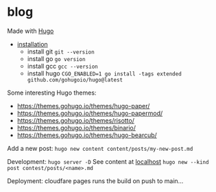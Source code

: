 # blog

Made with [Hugo](https://gohugo.io)
- [installation](https://gohugo.io/installation/)
    - install git `git --version`
    - install go `go version` 
    - install gcc `gcc --version`
    - install hugo `CGO_ENABLED=1 go install -tags extended github.com/gohugoio/hugo@latest`

Some interesting Hugo themes:
- https://themes.gohugo.io/themes/hugo-paper/
- https://themes.gohugo.io/themes/hugo-papermod/
- https://themes.gohugo.io/themes/risotto/
- https://themes.gohugo.io/themes/binario/
- https://themes.gohugo.io/themes/hugo-bearcub/

Add a new post:
`hugo new content content/posts/my-new-post.md`

Development:
`hugo server -D` See content at [localhost](http://localhost:1313/)
`hugo new --kind post contest/posts/<name>.md`


Deployment:
cloudfare pages runs the build on push to main...
